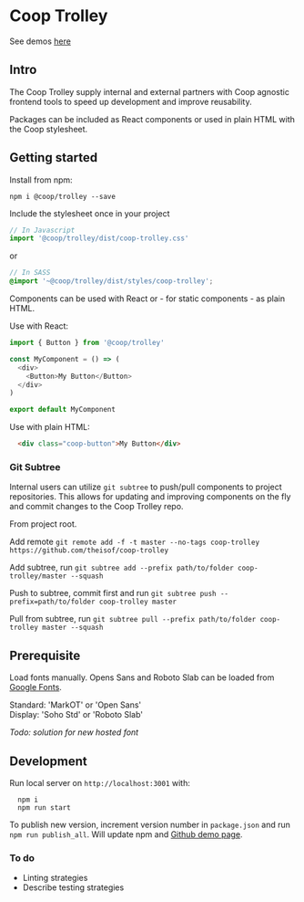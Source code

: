 # Coop Trolley

See demos [here](https://theisof.github.io/coop-trolley/)

## Intro

The Coop Trolley supply internal and external partners with Coop agnostic frontend tools to speed up development and improve reusability.

Packages can be included as React components or used in plain HTML with the Coop stylesheet.

## Getting started

Install from npm:

```
npm i @coop/trolley --save
```
Include the stylesheet once in your project

```javascript
// In Javascript
import '@coop/trolley/dist/coop-trolley.css'
```

or

```scss
// In SASS
@import '~@coop/trolley/dist/styles/coop-trolley';
```

Components can be used with React or - for static components - as plain HTML.

Use with React:

```javascript
import { Button } from '@coop/trolley'

const MyComponent = () => (
  <div>
    <Button>My Button</Button>
  </div>
)

export default MyComponent
```

Use with plain HTML:

```html
  <div class="coop-button">My Button</div>
```

### Git Subtree

Internal users can utilize `git subtree` to push/pull components to project repositories. This allows for updating and improving components on the fly and commit changes to the Coop Trolley repo.

From project root.

Add remote `git remote add -f -t master --no-tags coop-trolley https://github.com/theisof/coop-trolley`

Add subtree, run `git subtree add --prefix path/to/folder coop-trolley/master --squash`

Push to subtree, commit first and run `git subtree push --prefix=path/to/folder coop-trolley master`

Pull from subtree, run `git subtree pull --prefix path/to/folder coop-trolley master --squash`

## Prerequisite

Load fonts manually. Opens Sans and Roboto Slab can be loaded from [Google Fonts](https://fonts.google.com/selection?query=open&selection.family=Open+Sans:400,400i,600,600i,800|Roboto+Slab:400,700).

Standard: 'MarkOT' or 'Open Sans'  \
Display: 'Soho Std' or 'Roboto Slab'

*Todo: solution for new hosted font*

## Development

Run local server on `http://localhost:3001` with:
```
  npm i
  npm run start
```

To publish new version, increment version number in `package.json` and run `npm run publish_all`. Will update npm and [Github demo page](https://theisof.github.io/coop-trolley/).

### To do

- Linting strategies
- Describe testing strategies
